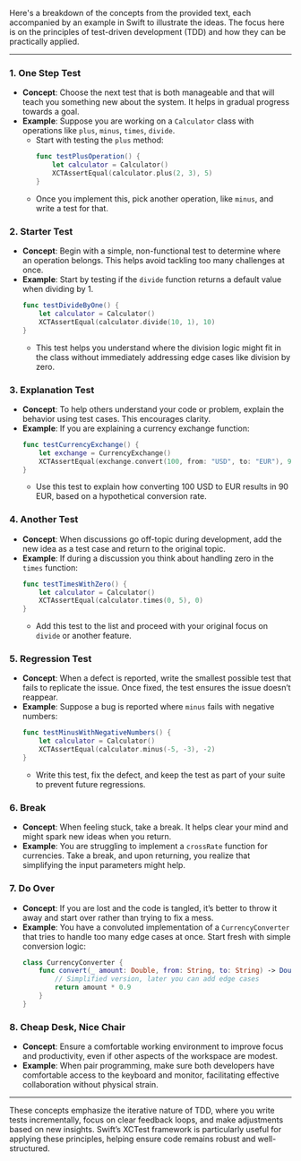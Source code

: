 Here's a breakdown of the concepts from the provided text, each accompanied by an example in Swift to illustrate the ideas. The focus here is on the principles of test-driven development (TDD) and how they can be practically applied.

---

### 1. **One Step Test**
   - **Concept**: Choose the next test that is both manageable and that will teach you something new about the system. It helps in gradual progress towards a goal.
   - **Example**: Suppose you are working on a `Calculator` class with operations like `plus`, `minus`, `times`, `divide`.
     - Start with testing the `plus` method:
       ```swift
       func testPlusOperation() {
           let calculator = Calculator()
           XCTAssertEqual(calculator.plus(2, 3), 5)
       }
       ```
     - Once you implement this, pick another operation, like `minus`, and write a test for that.

### 2. **Starter Test**
   - **Concept**: Begin with a simple, non-functional test to determine where an operation belongs. This helps avoid tackling too many challenges at once.
   - **Example**: Start by testing if the `divide` function returns a default value when dividing by 1.
     ```swift
     func testDivideByOne() {
         let calculator = Calculator()
         XCTAssertEqual(calculator.divide(10, 1), 10)
     }
     ```
     - This test helps you understand where the division logic might fit in the class without immediately addressing edge cases like division by zero.

### 3. **Explanation Test**
   - **Concept**: To help others understand your code or problem, explain the behavior using test cases. This encourages clarity.
   - **Example**: If you are explaining a currency exchange function:
     ```swift
     func testCurrencyExchange() {
         let exchange = CurrencyExchange()
         XCTAssertEqual(exchange.convert(100, from: "USD", to: "EUR"), 90)
     }
     ```
     - Use this test to explain how converting 100 USD to EUR results in 90 EUR, based on a hypothetical conversion rate.

### 4. **Another Test**
   - **Concept**: When discussions go off-topic during development, add the new idea as a test case and return to the original topic.
   - **Example**: If during a discussion you think about handling zero in the `times` function:
     ```swift
     func testTimesWithZero() {
         let calculator = Calculator()
         XCTAssertEqual(calculator.times(0, 5), 0)
     }
     ```
     - Add this test to the list and proceed with your original focus on `divide` or another feature.

### 5. **Regression Test**
   - **Concept**: When a defect is reported, write the smallest possible test that fails to replicate the issue. Once fixed, the test ensures the issue doesn’t reappear.
   - **Example**: Suppose a bug is reported where `minus` fails with negative numbers:
     ```swift
     func testMinusWithNegativeNumbers() {
         let calculator = Calculator()
         XCTAssertEqual(calculator.minus(-5, -3), -2)
     }
     ```
     - Write this test, fix the defect, and keep the test as part of your suite to prevent future regressions.

### 6. **Break**
   - **Concept**: When feeling stuck, take a break. It helps clear your mind and might spark new ideas when you return.
   - **Example**: You are struggling to implement a `crossRate` function for currencies. Take a break, and upon returning, you realize that simplifying the input parameters might help.

### 7. **Do Over**
   - **Concept**: If you are lost and the code is tangled, it’s better to throw it away and start over rather than trying to fix a mess.
   - **Example**: You have a convoluted implementation of a `CurrencyConverter` that tries to handle too many edge cases at once. Start fresh with simple conversion logic:
     ```swift
     class CurrencyConverter {
         func convert(_ amount: Double, from: String, to: String) -> Double {
             // Simplified version, later you can add edge cases
             return amount * 0.9
         }
     }
     ```

### 8. **Cheap Desk, Nice Chair**
   - **Concept**: Ensure a comfortable working environment to improve focus and productivity, even if other aspects of the workspace are modest.
   - **Example**: When pair programming, make sure both developers have comfortable access to the keyboard and monitor, facilitating effective collaboration without physical strain.

---

These concepts emphasize the iterative nature of TDD, where you write tests incrementally, focus on clear feedback loops, and make adjustments based on new insights. Swift’s XCTest framework is particularly useful for applying these principles, helping ensure code remains robust and well-structured.
